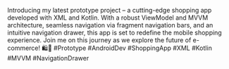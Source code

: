 Introducing my latest prototype project – a cutting-edge shopping app developed with XML and Kotlin. With a robust ViewModel and MVVM architecture, seamless navigation via fragment navigation bars, and an intuitive navigation drawer, this app is set to redefine the mobile shopping experience. Join me on this journey as we explore the future of e-commerce! 🛍️📱 #Prototype #AndroidDev #ShoppingApp #XML #Kotlin #MVVM #NavigationDrawer
